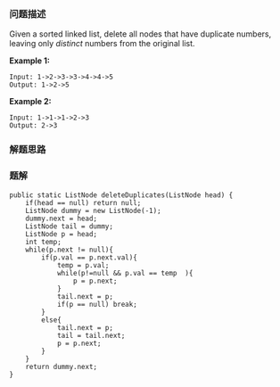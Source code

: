 ### 问题描述

Given a sorted linked list, delete all nodes that have duplicate numbers, leaving only *distinct* numbers from the original list.

**Example 1:**

```
Input: 1->2->3->3->4->4->5
Output: 1->2->5
```

**Example 2:**

```
Input: 1->1->1->2->3
Output: 2->3
```

### 解题思路





### 题解

```
public static ListNode deleteDuplicates(ListNode head) {
    if(head == null) return null;
    ListNode dummy = new ListNode(-1);
    dummy.next = head;
    ListNode tail = dummy;
    ListNode p = head;
    int temp;
    while(p.next != null){
        if(p.val == p.next.val){
            temp = p.val;
            while(p!=null && p.val == temp  ){
                p = p.next;
            }
            tail.next = p;
            if(p == null) break;
        }
        else{
            tail.next = p;
            tail = tail.next;
            p = p.next;
        }
    }
    return dummy.next;
}
```